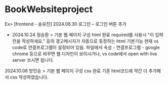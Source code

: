 # BookWebsiteproject

Ex> [frontend - 송유진] 2024.08.30 로그인 – 로그인 버튼 추가

+ 2024.10.24 정승환 > 기본 웹 페이지 구성 html 완료
required를 사용시 "이 입력란을 작성하세요." 등의 경고메시지가 자동으로 등장하는 html 기본기능
현재 vs code로 연결프로그램이 설정되어 있음. 파일에서 속성 - 연결프로그램 - google chrome 등으로 바꾸면 웹 디자인이 보이시거나, vs code에서 open with live server 쓰시면 됩니다.

2024.10.08 방민승 > 기본 웹 페이지 구성 css 완료
기존 html코드에 약간 더 추가해서 css 작성하였습니다.
